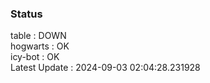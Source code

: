 ### Status


table : DOWN  
hogwarts : OK  
icy-bot : OK  
Latest Update : 2024-09-03 02:04:28.231928
